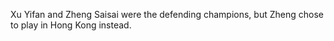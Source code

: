 Xu Yifan and Zheng Saisai were the defending champions, but Zheng chose to play in Hong Kong instead.
